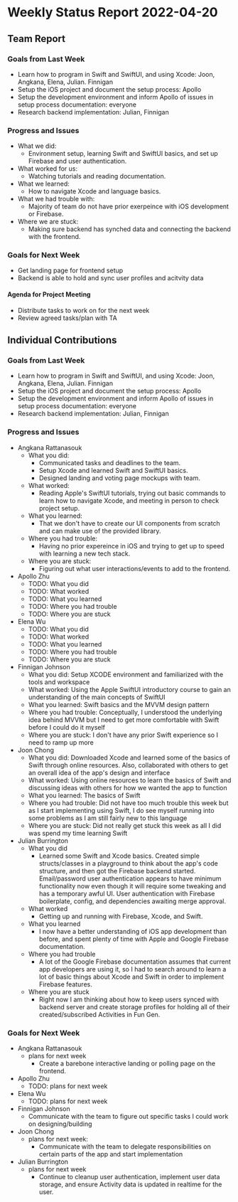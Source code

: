 # Weekly Status Report 2022-04-20

## Team Report

### Goals from Last Week

- Learn how to program in Swift and SwiftUI, and using Xcode: Joon, Angkana, Elena, Julian. Finnigan
- Setup the iOS project and document the setup process: Apollo
- Setup the development environment and inform Apollo of issues in setup process documentation: everyone
- Research backend implementation: Julian, Finnigan

### Progress and Issues

- What we did: 
    - Environment setup, learning Swift and SwiftUI basics, and set up Firebase and user authentication. 
- What worked for us: 
    - Watching tutorials and reading documentation. 
- What we learned: 
    - How to navigate Xcode and language basics.
- What we had trouble with: 
    - Majority of team do not have prior exerpeince with iOS development or Firebase. 
- Where we are stuck: 
    - Making sure backend has synched data and connecting the backend with the frontend.

### Goals for Next Week

- Get landing page for frontend setup
- Backend is able to hold and sync user profiles and acitvity data

#### Agenda for Project Meeting

- Distribute tasks to work on for the next week
- Review agreed tasks/plan with TA

## Individual Contributions

### Goals from Last Week

- Learn how to program in Swift and SwiftUI, and using Xcode: Joon, Angkana, Elena, Julian. Finnigan
- Setup the iOS project and document the setup process: Apollo
- Setup the development environment and inform Apollo of issues in setup process documentation: everyone
- Research backend implementation: Julian, Finnigan

### Progress and Issues

- Angkana Rattanasouk
    - What you did: 
        - Communicated tasks and deadlines to the team. 
        - Setup Xcode and learned Swift and SwiftUI basics. 
        - Designed landing and voting page mockups with team. 
    - What worked: 
        - Reading Apple's SwiftUI tutorials, trying out basic commands to learn how to navigate Xcode, and meeting in person to check project setup. 
    - What you learned: 
        - That we don't have to create our UI components from scratch and can make use of the provided library. 
    - Where you had trouble: 
        - Having no prior expereince in iOS and trying to get up to speed with learning a new tech stack. 
    - Where you are stuck: 
        - Figuring out what user interactions/events to add to the frontend.
- Apollo Zhu
    - TODO: What you did
    - TODO: What worked
    - TODO: What you learned
    - TODO: Where you had trouble
    - TODO: Where you are stuck
- Elena Wu
    - TODO: What you did
    - TODO: What worked
    - TODO: What you learned
    - TODO: Where you had trouble
    - TODO: Where you are stuck
- Finnigan Johnson
    - What you did: Setup XCODE environment and familiarized with the tools and workspace
    - What worked: Using the Apple SwiftUI introductory course to gain an understanding of the main concepts of SwiftUI
    - What you learned: Swift basics and the MVVM design pattern
    - Where you had trouble: Conceptually, I understood the underlying idea behind MVVM but I need to get more comfortable 
      with Swift before I could do it myself
    - Where you are stuck: I don't have any prior Swift experience so I need to ramp up more
- Joon Chong
    - What you did: Downloaded Xcode and learned some of the basics of Swift through online resources. Also, collaborated 
    with others to get an overall idea of the app's design and interface
    - What worked: Using online resources to learn the basics of Swift and discussing ideas with others for how
    we wanted the app to function
    - What you learned: The basics of Swift
    - Where you had trouble: Did not have too much trouble this week but as I start implementing using Swift,
    I do see myself running into some problems as I am still fairly new to this language 
    - Where you are stuck: Did not really get stuck this week as all I did was spend my time learning Swift
- Julian Burrington
    - What you did
        - Learned some Swift and Xcode basics. Created simple structs/classes in a playground to think about the app's code structure, and then got the Firebase backend started. Email/password user authentication appears to have minimum functionality now even though it will require some tweaking and has a temporary awful UI. User authentication with Firebase boilerplate, config, and dependencies awaiting merge approval.
    - What worked
        - Getting up and running with Firebase, Xcode, and Swift.  
    - What you learned
        - I now have a better understanding of iOS app development than before, and spent plenty of time with Apple and Google Firebase documentation.      
    - Where you had trouble
        - A lot of the Google Firebase documentation assumes that current app developers are using it, so I had to search around to learn a lot of basic things about Xcode and Swift in order to implement Firebase features.
    - Where you are stuck
        - Right now I am thinking about how to keep users synced with backend server and create storage profiles for holding all of their created/subscribed Activities in Fun Gen.

### Goals for Next Week

- Angkana Rattanasouk
    - plans for next week 
        - Create a barebone interactive landing or polling page on the frontend.
- Apollo Zhu
    - TODO: plans for next week
- Elena Wu
    - TODO: plans for next week
- Finnigan Johnson
    - Communicate with the team to figure out specific tasks I could work on designing/building
- Joon Chong
    - plans for next week:
        - Communicate with the team to delegate responsibilities on certain parts of the app and start implementation
- Julian Burrington
    - plans for next week
        - Continue to cleanup user authentication, implement user data storage, and ensure Activity data is updated in realtime for the user.
